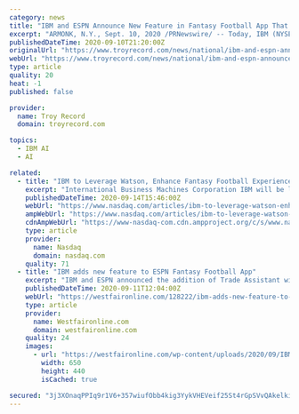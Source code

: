 ```yaml
---
category: news
title: "IBM and ESPN Announce New Feature in Fantasy Football App That Uses Artificial Intelligence from IBM Watson To Create Fair Trades"
excerpt: "ARMONK, N.Y., Sept. 10, 2020 /PRNewswire/ -- Today, IBM (NYSE: IBM) and ESPN announced Trade Assistant with IBM Watson, a new feature to the ESPN Fantasy Football app designed to help fantasy ..."
publishedDateTime: 2020-09-10T21:20:00Z
originalUrl: "https://www.troyrecord.com/news/national/ibm-and-espn-announce-new-feature-in-fantasy-football-app-that-uses-artificial-intelligence-from/article_c883cbbc-b2df-5c32-bedf-e174aeacd7c9.html"
webUrl: "https://www.troyrecord.com/news/national/ibm-and-espn-announce-new-feature-in-fantasy-football-app-that-uses-artificial-intelligence-from/article_c883cbbc-b2df-5c32-bedf-e174aeacd7c9.html"
type: article
quality: 20
heat: -1
published: false

provider:
  name: Troy Record
  domain: troyrecord.com

topics:
  - IBM AI
  - AI

related:
  - title: "IBM to Leverage Watson, Enhance Fantasy Football Experience"
    excerpt: "International Business Machines Corporation IBM will be leveraging the AI capabilities of Watson to enrich ESPN Fantasy Football experience for gamers. IBM unveiled a new feature called Trade Assistant (only for mobile iOS and Android) to help gamers make judicious decisions regarding adding and offloading players from the teams."
    publishedDateTime: 2020-09-14T15:46:00Z
    webUrl: "https://www.nasdaq.com/articles/ibm-to-leverage-watson-enhance-fantasy-football-experience-2020-09-14"
    ampWebUrl: "https://www.nasdaq.com/articles/ibm-to-leverage-watson-enhance-fantasy-football-experience-2020-09-14?amp"
    cdnAmpWebUrl: "https://www-nasdaq-com.cdn.ampproject.org/c/s/www.nasdaq.com/articles/ibm-to-leverage-watson-enhance-fantasy-football-experience-2020-09-14?amp"
    type: article
    provider:
      name: Nasdaq
      domain: nasdaq.com
    quality: 71
  - title: "IBM adds new feature to ESPN Fantasy Football App"
    excerpt: "IBM and ESPN announced the addition of Trade Assistant with IBM Watson as a new feature to the ESPN Fantasy Football app."
    publishedDateTime: 2020-09-11T12:04:00Z
    webUrl: "https://westfaironline.com/128222/ibm-adds-new-feature-to-espn-fantasy-football-app/"
    type: article
    provider:
      name: Westfaironline.com
      domain: westfaironline.com
    quality: 24
    images:
      - url: "https://westfaironline.com/wp-content/uploads/2020/09/IBM_football_app.jpg"
        width: 650
        height: 440
        isCached: true

secured: "3j3XOnaqPPIq9r1V6+357wiufObb4kig3YykVHEVeif25St4rGpSVvQAkelkiEh3Qu7ANmnjhWgScHQdh0/sM+djXU/fvaoXs55OHM26kASdPmQLuPelzslacwpj71H0hIIgRxCdUnqY29os0U8axsD2jC+/nbxXhNYW12ul6cwdhd9HBgHPxkg3w17kVcP1+sRC3O/icwpZjVZ8lTS3BjJXiEYb7TyF/5HOlno/APHJ3uJ+3adxh+KJFMvzE36pDCM8qPfhQr1lPlJK990jSKor1/lXEzmk+ddvFr41hC3LzwVYmPaJM/ZDVOKWjILSp/T0ze7AXIuYWDeasjg+ttTlv0/fUS0C0U1q6oC4GTs=;aqNnJ6Jpm0vl5jBrDgBkGg=="
---
```


